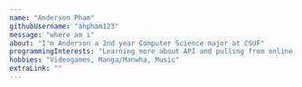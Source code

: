 ```yaml
---
name: "Anderson Pham"
githubUsername: "ahpham123"
message: "where am i"
about: "I'm Anderson a 2nd year Computer Science major at CSUF"
programmingInterests: "Learning more about API and pulling from online databases, VSCode"
hobbies: "Videogames, Manga/Manwha, Music"
extraLink: ""
---
```

